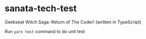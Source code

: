 # sanata-tech-test
Geekseat Witch Saga: Return of The Coder! (written in TypeScript)

Run `yarn test` command to do unit test
